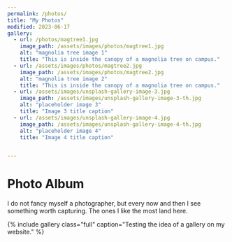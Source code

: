```yaml
---
permalink: /photos/
title: "My Photos"
modified: 2023-06-17
gallery:
  - url: /photos/magtree1.jpg
    image_path: /assets/images/photos/magtree1.jpg
    alt: "magnolia tree image 1"
    title: "This is inside the canopy of a magnolia tree on campus."
  - url: /assets/images/photos/magtree2.jpg
    image_path: /assets/images/photos/magtree2.jpg
    alt: "magnolia tree image 2"
    title: "This is inside the canopy of a magnolia tree on campus."
  - url: /assets/images/unsplash-gallery-image-3.jpg
    image_path: /assets/images/unsplash-gallery-image-3-th.jpg
    alt: "placeholder image 3"
    title: "Image 3 title caption"
  - url: /assets/images/unsplash-gallery-image-4.jpg
    image_path: /assets/images/unsplash-gallery-image-4-th.jpg
    alt: "placeholder image 4"
    title: "Image 4 title caption"


---
```


# Photo Album
I do not fancy myself a photographer, but every now and then I see something worth capturing. The ones I like the most land here.

{% include gallery class="full" caption="Testing the idea of a gallery on my website." %}
